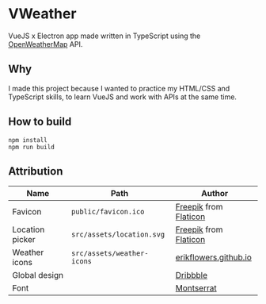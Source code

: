 # VWeather

VueJS x Electron app made written in TypeScript using the [OpenWeatherMap](https://openweathermap.org/) API.

## Why

I made this project because I wanted to practice my HTML/CSS and TypeScript skills, to learn VueJS and work with APIs at the same time.  

## How to build
```
npm install
npm run build
```

## Attribution

|      Name       |            Path            |                                    Author                                     |
|-----------------|----------------------------|-------------------------------------------------------------------------------|
| Favicon         | `public/favicon.ico`       | [Freepik](https://www.freepik.com) from [Flaticon](https://www.flaticon.com)  |
| Location picker | `src/assets/location.svg`  | [Freepik](https://www.freepik.com) from [Flaticon](https://www.flaticon.com)  |
| Weather icons   | `src/assets/weather-icons` | [erikflowers.github.io](https://erikflowers.github.io/weather-icons/)         |
| Global design   |                            | [Dribbble](https://dribbble.com/shots/6357271-Weather-Application-for-Desktop) |
| Font            |                            | [Montserrat](https://fonts.google.com/specimen/Montserrat)                    |